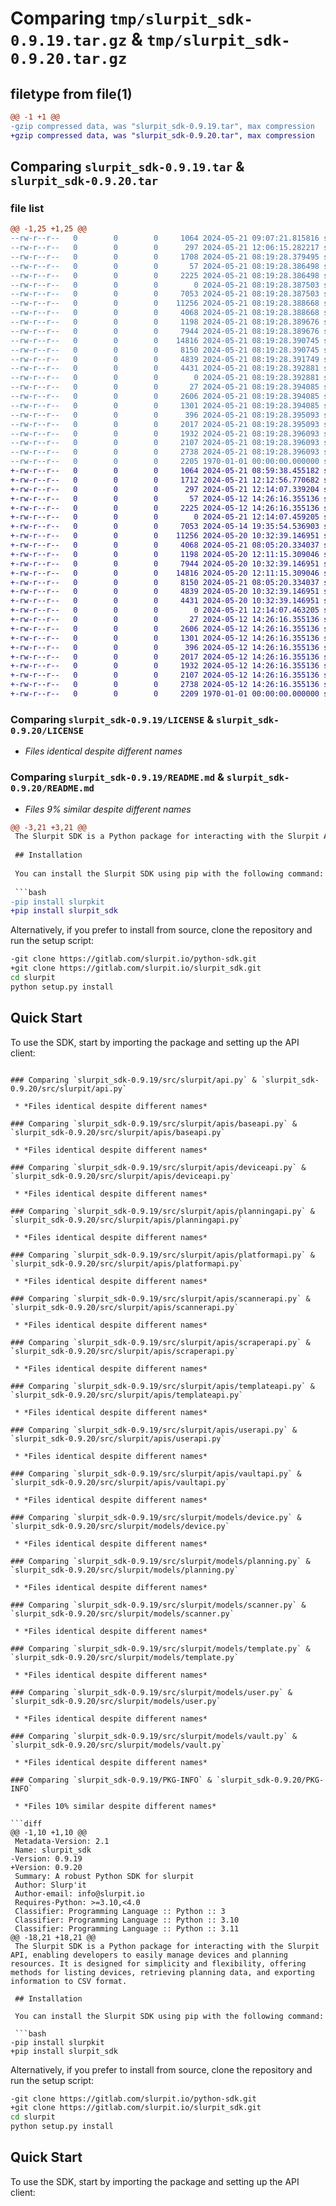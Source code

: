 # Comparing `tmp/slurpit_sdk-0.9.19.tar.gz` & `tmp/slurpit_sdk-0.9.20.tar.gz`

## filetype from file(1)

```diff
@@ -1 +1 @@
-gzip compressed data, was "slurpit_sdk-0.9.19.tar", max compression
+gzip compressed data, was "slurpit_sdk-0.9.20.tar", max compression
```

## Comparing `slurpit_sdk-0.9.19.tar` & `slurpit_sdk-0.9.20.tar`

### file list

```diff
@@ -1,25 +1,25 @@
--rw-r--r--   0        0        0     1064 2024-05-21 09:07:21.815816 slurpit_sdk-0.9.19/LICENSE
--rw-r--r--   0        0        0      297 2024-05-21 12:06:15.282217 slurpit_sdk-0.9.19/pyproject.toml
--rw-r--r--   0        0        0     1708 2024-05-21 08:19:28.379495 slurpit_sdk-0.9.19/README.md
--rw-r--r--   0        0        0       57 2024-05-21 08:19:28.386498 slurpit_sdk-0.9.19/src/slurpit/__init__.py
--rw-r--r--   0        0        0     2225 2024-05-21 08:19:28.386498 slurpit_sdk-0.9.19/src/slurpit/api.py
--rw-r--r--   0        0        0        0 2024-05-21 08:19:28.387503 slurpit_sdk-0.9.19/src/slurpit/apis/__init__.py
--rw-r--r--   0        0        0     7053 2024-05-21 08:19:28.387503 slurpit_sdk-0.9.19/src/slurpit/apis/baseapi.py
--rw-r--r--   0        0        0    11256 2024-05-21 08:19:28.388668 slurpit_sdk-0.9.19/src/slurpit/apis/deviceapi.py
--rw-r--r--   0        0        0     4068 2024-05-21 08:19:28.388668 slurpit_sdk-0.9.19/src/slurpit/apis/planningapi.py
--rw-r--r--   0        0        0     1198 2024-05-21 08:19:28.389676 slurpit_sdk-0.9.19/src/slurpit/apis/platformapi.py
--rw-r--r--   0        0        0     7944 2024-05-21 08:19:28.389676 slurpit_sdk-0.9.19/src/slurpit/apis/scannerapi.py
--rw-r--r--   0        0        0    14816 2024-05-21 08:19:28.390745 slurpit_sdk-0.9.19/src/slurpit/apis/scraperapi.py
--rw-r--r--   0        0        0     8150 2024-05-21 08:19:28.390745 slurpit_sdk-0.9.19/src/slurpit/apis/templateapi.py
--rw-r--r--   0        0        0     4839 2024-05-21 08:19:28.391749 slurpit_sdk-0.9.19/src/slurpit/apis/userapi.py
--rw-r--r--   0        0        0     4431 2024-05-21 08:19:28.392881 slurpit_sdk-0.9.19/src/slurpit/apis/vaultapi.py
--rw-r--r--   0        0        0        0 2024-05-21 08:19:28.392881 slurpit_sdk-0.9.19/src/slurpit/models/__init__.py
--rw-r--r--   0        0        0       27 2024-05-21 08:19:28.394085 slurpit_sdk-0.9.19/src/slurpit/models/basemodel.py
--rw-r--r--   0        0        0     2606 2024-05-21 08:19:28.394085 slurpit_sdk-0.9.19/src/slurpit/models/device.py
--rw-r--r--   0        0        0     1301 2024-05-21 08:19:28.394085 slurpit_sdk-0.9.19/src/slurpit/models/planning.py
--rw-r--r--   0        0        0      396 2024-05-21 08:19:28.395093 slurpit_sdk-0.9.19/src/slurpit/models/platform.py
--rw-r--r--   0        0        0     2017 2024-05-21 08:19:28.395093 slurpit_sdk-0.9.19/src/slurpit/models/scanner.py
--rw-r--r--   0        0        0     1932 2024-05-21 08:19:28.396093 slurpit_sdk-0.9.19/src/slurpit/models/template.py
--rw-r--r--   0        0        0     2107 2024-05-21 08:19:28.396093 slurpit_sdk-0.9.19/src/slurpit/models/user.py
--rw-r--r--   0        0        0     2738 2024-05-21 08:19:28.396093 slurpit_sdk-0.9.19/src/slurpit/models/vault.py
--rw-r--r--   0        0        0     2205 1970-01-01 00:00:00.000000 slurpit_sdk-0.9.19/PKG-INFO
+-rw-r--r--   0        0        0     1064 2024-05-21 08:59:38.455182 slurpit_sdk-0.9.20/LICENSE
+-rw-r--r--   0        0        0     1712 2024-05-21 12:12:56.770682 slurpit_sdk-0.9.20/README.md
+-rw-r--r--   0        0        0      297 2024-05-21 12:14:07.339204 slurpit_sdk-0.9.20/pyproject.toml
+-rw-r--r--   0        0        0       57 2024-05-12 14:26:16.355136 slurpit_sdk-0.9.20/src/slurpit/__init__.py
+-rw-r--r--   0        0        0     2225 2024-05-12 14:26:16.355136 slurpit_sdk-0.9.20/src/slurpit/api.py
+-rw-r--r--   0        0        0        0 2024-05-21 12:14:07.459205 slurpit_sdk-0.9.20/src/slurpit/apis/__init__.py
+-rw-r--r--   0        0        0     7053 2024-05-14 19:35:54.536903 slurpit_sdk-0.9.20/src/slurpit/apis/baseapi.py
+-rw-r--r--   0        0        0    11256 2024-05-20 10:32:39.146951 slurpit_sdk-0.9.20/src/slurpit/apis/deviceapi.py
+-rw-r--r--   0        0        0     4068 2024-05-21 08:05:20.334037 slurpit_sdk-0.9.20/src/slurpit/apis/planningapi.py
+-rw-r--r--   0        0        0     1198 2024-05-20 12:11:15.309046 slurpit_sdk-0.9.20/src/slurpit/apis/platformapi.py
+-rw-r--r--   0        0        0     7944 2024-05-20 10:32:39.146951 slurpit_sdk-0.9.20/src/slurpit/apis/scannerapi.py
+-rw-r--r--   0        0        0    14816 2024-05-20 12:11:15.309046 slurpit_sdk-0.9.20/src/slurpit/apis/scraperapi.py
+-rw-r--r--   0        0        0     8150 2024-05-21 08:05:20.334037 slurpit_sdk-0.9.20/src/slurpit/apis/templateapi.py
+-rw-r--r--   0        0        0     4839 2024-05-20 10:32:39.146951 slurpit_sdk-0.9.20/src/slurpit/apis/userapi.py
+-rw-r--r--   0        0        0     4431 2024-05-20 10:32:39.146951 slurpit_sdk-0.9.20/src/slurpit/apis/vaultapi.py
+-rw-r--r--   0        0        0        0 2024-05-21 12:14:07.463205 slurpit_sdk-0.9.20/src/slurpit/models/__init__.py
+-rw-r--r--   0        0        0       27 2024-05-12 14:26:16.355136 slurpit_sdk-0.9.20/src/slurpit/models/basemodel.py
+-rw-r--r--   0        0        0     2606 2024-05-12 14:26:16.355136 slurpit_sdk-0.9.20/src/slurpit/models/device.py
+-rw-r--r--   0        0        0     1301 2024-05-12 14:26:16.355136 slurpit_sdk-0.9.20/src/slurpit/models/planning.py
+-rw-r--r--   0        0        0      396 2024-05-12 14:26:16.355136 slurpit_sdk-0.9.20/src/slurpit/models/platform.py
+-rw-r--r--   0        0        0     2017 2024-05-12 14:26:16.355136 slurpit_sdk-0.9.20/src/slurpit/models/scanner.py
+-rw-r--r--   0        0        0     1932 2024-05-12 14:26:16.355136 slurpit_sdk-0.9.20/src/slurpit/models/template.py
+-rw-r--r--   0        0        0     2107 2024-05-12 14:26:16.355136 slurpit_sdk-0.9.20/src/slurpit/models/user.py
+-rw-r--r--   0        0        0     2738 2024-05-12 14:26:16.355136 slurpit_sdk-0.9.20/src/slurpit/models/vault.py
+-rw-r--r--   0        0        0     2209 1970-01-01 00:00:00.000000 slurpit_sdk-0.9.20/PKG-INFO
```

### Comparing `slurpit_sdk-0.9.19/LICENSE` & `slurpit_sdk-0.9.20/LICENSE`

 * *Files identical despite different names*

### Comparing `slurpit_sdk-0.9.19/README.md` & `slurpit_sdk-0.9.20/README.md`

 * *Files 9% similar despite different names*

```diff
@@ -3,21 +3,21 @@
 The Slurpit SDK is a Python package for interacting with the Slurpit API, enabling developers to easily manage devices and planning resources. It is designed for simplicity and flexibility, offering methods for listing devices, retrieving planning data, and exporting information to CSV format.
 
 ## Installation
 
 You can install the Slurpit SDK using pip with the following command:
 
 ```bash
-pip install slurpkit
+pip install slurpit_sdk
 ```
 
 Alternatively, if you prefer to install from source, clone the repository and run the setup script:
 
 ```bash
-git clone https://gitlab.com/slurpit.io/python-sdk.git
+git clone https://gitlab.com/slurpit.io/slurpit_sdk.git
 cd slurpit
 python setup.py install
 ```
 
 ## Quick Start
 
 To use the SDK, start by importing the package and setting up the API client:
```

### Comparing `slurpit_sdk-0.9.19/src/slurpit/api.py` & `slurpit_sdk-0.9.20/src/slurpit/api.py`

 * *Files identical despite different names*

### Comparing `slurpit_sdk-0.9.19/src/slurpit/apis/baseapi.py` & `slurpit_sdk-0.9.20/src/slurpit/apis/baseapi.py`

 * *Files identical despite different names*

### Comparing `slurpit_sdk-0.9.19/src/slurpit/apis/deviceapi.py` & `slurpit_sdk-0.9.20/src/slurpit/apis/deviceapi.py`

 * *Files identical despite different names*

### Comparing `slurpit_sdk-0.9.19/src/slurpit/apis/planningapi.py` & `slurpit_sdk-0.9.20/src/slurpit/apis/planningapi.py`

 * *Files identical despite different names*

### Comparing `slurpit_sdk-0.9.19/src/slurpit/apis/platformapi.py` & `slurpit_sdk-0.9.20/src/slurpit/apis/platformapi.py`

 * *Files identical despite different names*

### Comparing `slurpit_sdk-0.9.19/src/slurpit/apis/scannerapi.py` & `slurpit_sdk-0.9.20/src/slurpit/apis/scannerapi.py`

 * *Files identical despite different names*

### Comparing `slurpit_sdk-0.9.19/src/slurpit/apis/scraperapi.py` & `slurpit_sdk-0.9.20/src/slurpit/apis/scraperapi.py`

 * *Files identical despite different names*

### Comparing `slurpit_sdk-0.9.19/src/slurpit/apis/templateapi.py` & `slurpit_sdk-0.9.20/src/slurpit/apis/templateapi.py`

 * *Files identical despite different names*

### Comparing `slurpit_sdk-0.9.19/src/slurpit/apis/userapi.py` & `slurpit_sdk-0.9.20/src/slurpit/apis/userapi.py`

 * *Files identical despite different names*

### Comparing `slurpit_sdk-0.9.19/src/slurpit/apis/vaultapi.py` & `slurpit_sdk-0.9.20/src/slurpit/apis/vaultapi.py`

 * *Files identical despite different names*

### Comparing `slurpit_sdk-0.9.19/src/slurpit/models/device.py` & `slurpit_sdk-0.9.20/src/slurpit/models/device.py`

 * *Files identical despite different names*

### Comparing `slurpit_sdk-0.9.19/src/slurpit/models/planning.py` & `slurpit_sdk-0.9.20/src/slurpit/models/planning.py`

 * *Files identical despite different names*

### Comparing `slurpit_sdk-0.9.19/src/slurpit/models/scanner.py` & `slurpit_sdk-0.9.20/src/slurpit/models/scanner.py`

 * *Files identical despite different names*

### Comparing `slurpit_sdk-0.9.19/src/slurpit/models/template.py` & `slurpit_sdk-0.9.20/src/slurpit/models/template.py`

 * *Files identical despite different names*

### Comparing `slurpit_sdk-0.9.19/src/slurpit/models/user.py` & `slurpit_sdk-0.9.20/src/slurpit/models/user.py`

 * *Files identical despite different names*

### Comparing `slurpit_sdk-0.9.19/src/slurpit/models/vault.py` & `slurpit_sdk-0.9.20/src/slurpit/models/vault.py`

 * *Files identical despite different names*

### Comparing `slurpit_sdk-0.9.19/PKG-INFO` & `slurpit_sdk-0.9.20/PKG-INFO`

 * *Files 10% similar despite different names*

```diff
@@ -1,10 +1,10 @@
 Metadata-Version: 2.1
 Name: slurpit_sdk
-Version: 0.9.19
+Version: 0.9.20
 Summary: A robust Python SDK for slurpit
 Author: Slurp'it
 Author-email: info@slurpit.io
 Requires-Python: >=3.10,<4.0
 Classifier: Programming Language :: Python :: 3
 Classifier: Programming Language :: Python :: 3.10
 Classifier: Programming Language :: Python :: 3.11
@@ -18,21 +18,21 @@
 The Slurpit SDK is a Python package for interacting with the Slurpit API, enabling developers to easily manage devices and planning resources. It is designed for simplicity and flexibility, offering methods for listing devices, retrieving planning data, and exporting information to CSV format.
 
 ## Installation
 
 You can install the Slurpit SDK using pip with the following command:
 
 ```bash
-pip install slurpkit
+pip install slurpit_sdk
 ```
 
 Alternatively, if you prefer to install from source, clone the repository and run the setup script:
 
 ```bash
-git clone https://gitlab.com/slurpit.io/python-sdk.git
+git clone https://gitlab.com/slurpit.io/slurpit_sdk.git
 cd slurpit
 python setup.py install
 ```
 
 ## Quick Start
 
 To use the SDK, start by importing the package and setting up the API client:
```

